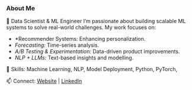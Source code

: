 ### About Me
👋 Data Scientist & ML Engineer
I’m passionate about building scalable ML systems to solve real-world challenges. My work focuses on:

- *Recommender Systems: Enhancing personalization.
- *Forecasting:* Time-series analysis.
- *A/B Testing & Experimentation:* Data-driven product improvements.
- *NLP + LLMs:* Text-based insights and modelling.
  
🔧 Skills: Machine Learning, NLP, Model Deployment, Python, PyTorch, 

📫 Connect: [Website](http://babaniyi.com) | [LinkedIn](http://linkedin.com/in/babaniyi)
      

<!--
[![Babaniyi's GitHub stats](https://github-readme-stats.vercel.app/api?username=babaniyi&count_private=true&show_icons=true&theme=radical&hide_rank=false)](https://github.com/babaniyi)
[![Top Langs](https://github-readme-stats.vercel.app/api/top-langs/?username=babaniyi)](https://github.com/babaniyi)
**babaniyi/babaniyi** is a ✨ _special_ ✨ repository because its `README.md` (this file) appears on your GitHub profile.
-->
